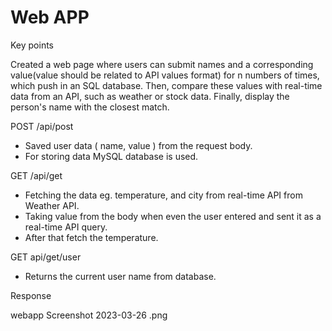 # Web APP

Key points

Created a web page where users can submit names and a corresponding value(value should be related to API values format)
for n numbers of times, which push in an SQL database.
Then, compare these values with real-time data from an API, such as weather or stock data.
Finally, display the person's name with the closest match.

POST /api/post

- Saved user data ( name, value ) from the request body.
- For storing data MySQL database is used.

GET /api/get

- Fetching the data eg. temperature, and city from real-time API from Weather API.
- Taking value from the body when even the user entered and sent it as a real-time API query.
- After that fetch the temperature.

GET api/get/user

- Returns the current user name from database.

Response

webapp Screenshot 2023-03-26 .png
